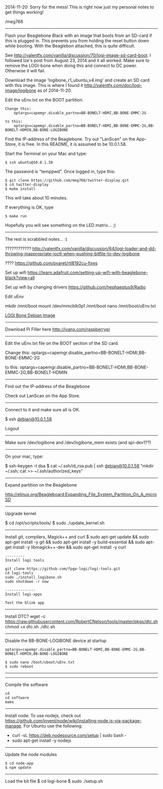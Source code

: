 2014-11-20: Sorry for the mess! This is right now just my personal notes to get things working!

/meg768


----------------------------------------------------------------------------



Flash your Beaglebone Black with an image that boots from an SD-card if this is plugged in. This prevents
you from holding the reset button down while booting. With the Beaglebon attached, this is quite difficult.

See http://valentfx.com/vanilla/discussion/70/logi-image-sd-card-boot. I followed Ize's post
from August 23, 2014 and it all worked.	Make sure to remove the LOGI-bone when doing this and connect
to DC power. Otherwise it will fail.


Download the image 'logibone_r1_ubuntu_v4.img' and create an SD card with this image. 
This is where I found it http://valentfx.com/doc/logi-image/logibone as of 2014-11-20.

Edit the uEnv.txt on the BOOT partition.

	Change this:
		optargs=capemgr.disable_partno=BB-BONELT-HDMI,BB-BONE-EMMC-2G
	
	to this:
		optargs=capemgr.disable_partno=BB-BONELT-HDMI,BB-BONE-EMMC-2G,BB-BONELT-HDMIN,BB-BONE-LOGIBONE
		

Find the IP-address of the Beaglebone. Try out "LanScan" on the App-Store, it is free. In this README, it is 
assumed to be 10.0.1.58.

Start the Terminal on your Mac and type:

	$ ssh ubuntu@10.0.1.58

The password is "temppwd". Once logged in, type this:

	$ git clone https://github.com/meg768/twitter-display.git
	$ cd twitter-display
	$ make install

This will take about 10 minutes. 

If everything is OK, type

	$ make run
	
Hopefully you will see something on the LED matrix... ;)



--------------------------------------------------------
The rest is scrabbled notes... :(


????????????
http://valentfx.com/vanilla/discussion/64/logi-loader-and-dd-throwing-inappropriate-ioctl-when-pushing-bitfile-to-dev-logibone

????
https://github.com/pvaret/rtl8192cu-fixes


Set up wifi
https://learn.adafruit.com/setting-up-wifi-with-beaglebone-black?view=all

Set up wifi by changing drivers
https://github.com/hephaestus9/Radio

Edit uEnv

mkdir /mnt/boot
mount /dev/mmcblk0p1 /mnt/boot
nano /mnt/boot/uEnv.txt

<a href="http://valentfx.com/doc/logi-image/logibone/llogi-debian-jessie-console-armhf-140813-4G.zip">LOGI Bone Debian Image</a>


-----------
Download Pi Filler here http://ivanx.com/raspberrypi


----
Edit the uEnv.txt file on the BOOT section of the SD card. 

Change this:
	optargs=capemgr.disable_partno=BB-BONELT-HDMI,BB-BONE-EMMC-2G

to this:
	optargs=capemgr.disable_partno=BB-BONELT-HDMI,BB-BONE-EMMC-2G,BB-BONELT-HDMIN

--------
Find out the IP-address of the Beaglebone

Check out LanScan on the App Store.

----------------

Connect to it and make sure all is OK.

$ ssh debian@10.0.1.58

Logout

--------------
Make sure /dev/logibone and /dev/logibone_mem exists (and spi-dev1??)

-------

On your mac, type:

$ ssh-keygen -t dsa
$ cat ~/.ssh/id_rsa.pub | ssh debian@10.0.1.58 "mkdir ~/.ssh; cat >> ~/.ssh/authorized_keys"

------------------
Expand partition on the Beaglebone

http://elinux.org/Beagleboard:Expanding_File_System_Partition_On_A_microSD

------------
Upgrade kernel

$ cd /opt/scripts/tools/
$ sudo ./update_kernel.sh

-------------

Install git, compilers, Magick++ and curl
$ sudo apt-get update && sudo apt-get install -y git && sudo apt-get install -y build-essential && sudo apt-get install -y libmagick++-dev && sudo apt-get install -y curl



	---------
	Install logi tools
	
	git clone https://github.com/fpga-logi/logi-tools.git
	cd logi-tools
	sudo ./install_logibone.sh
	sudo shutdown -r now
	
	--------------
	Install logi-apps
	
	Test the blink app
	

--------------
Install DTC?
wget -c https://raw.githubusercontent.com/RobertCNelson/tools/master/pkgs/dtc.sh
chmod +x dtc.sh
./dtc.sh

----------------
Disable the BB-BONE-LOGIBONE device at startup


	optargs=capemgr.disable_partno=BB-BONELT-HDMI,BB-BONE-EMMC-2G,BB-BONELT-HDMIN,BB-BONE-LOGIBONE

	$ sudo nano /boot/uboot/uEnv.txt
	$ sudo reboot
	
-------------------

---------------
Compile the software

	cd
	cd software
	make
	
------------


Install node:
To use nodejs, check out https://github.com/joyent/node/wiki/installing-node.js-via-package-manage. 
For Ubuntu use the following:

  * curl -sL https://deb.nodesource.com/setup | sudo bash -
  * sudo apt-get install -y nodejs


-------
Update the node modules

	$ cd node-app
	$ npm update  

----------
Load the bit file
$ cd logi-bone
$ sudo ./setup.sh
  
  
  

